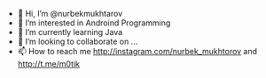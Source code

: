 - 👋 Hi, I’m @nurbekmukhtarov
- 👀 I’m interested in Androind Programming
- 🌱 I’m currently learning Java
- 💞️ I’m looking to collaborate on ...
- 📫 How to reach me http://instagram.com/nurbek_mukhtorov and http://t.me/m0tik

<!---
nurbekmukhtarov is a ✨ special ✨ repository because its `README.md` (this file) appears on your GitHub profile.
You can click the Preview link to take a look at your changes.
--->
